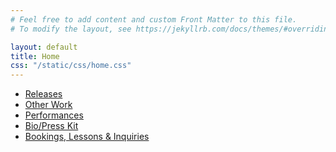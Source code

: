 ```yaml
---
# Feel free to add content and custom Front Matter to this file.
# To modify the layout, see https://jekyllrb.com/docs/themes/#overriding-theme-defaults

layout: default
title: Home
css: "/static/css/home.css"
---
```

<nav>
    <ul>
        <li class="collection-item-3 w-dyn-item">
            <a href="/releases" class="tag-link w-inline-block">
                <div class="tag-big">
                    <div style="background-color: #7168d5" class="tag-color-big"></div>
                    <div class="button-text">Releases</div>
                </div>
            </a>
        </li>
        <li class="collection-item-3 w-dyn-item">
            <a href="/blog" class="tag-link w-inline-block">
                <div class="tag-big">
                    <div style="background-color: #b0e26c" class="tag-color-big"></div>
                    <div class="button-text">Other Work</div>
                </div>
            </a>
        </li>
        <li class="collection-item-3 w-dyn-item">
            <a href="/performances" class="tag-link w-inline-block">
                <div class="tag-big">
                    <div style="background-color: #ffa9e2" class="tag-color-big"></div>
                    <div class="button-text">Performances</div>
                </div>
            </a>
        </li>
        <li class="collection-item-3 w-dyn-item">
            <a href="/about" class="tag-link w-inline-block">
                <div class="tag-big">
                    <div style="background-color: #009f82" class="tag-color-big"></div>
                    <div class="button-text">Bio/Press Kit</div>
                </div>
            </a>
        </li>
        <li class="collection-item-3 w-dyn-item">
            <a href="/about" class="tag-link w-inline-block">
                <div class="tag-big">
                    <div style="background-color: #ffa9e2" class="tag-color-big"></div>
                    <div class="button-text">Bookings, Lessons & Inquiries</div>
                </div>
            </a>
        </li>
    </ul>
</nav>